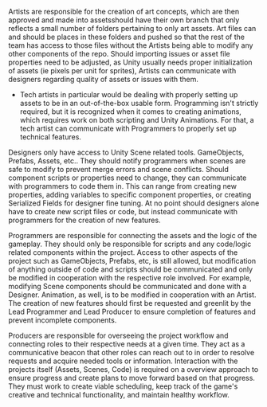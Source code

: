 Artists are responsible for the creation of art concepts, which are then approved and made into assetsshould have their own branch that only reflects a small number of folders pertaining to only art assets. Art files can and should be places in these folders and pushed so that the rest of the team has access to those files without the Artists being able to modify any other components of the repo. Should importing issues or asset file properties need to be adjusted, as Unity usually needs proper initialization of assets (ie pixels per unit for sprites), Artists can communicate with designers regarding quality of assets or issues with them.
- Tech artists in particular would be dealing with properly setting up assets to be in an out-of-the-box usable form. Programming isn't strictly required, but it is recognized when it comes to creating animations, which requires work on both scripting and Unity Animations. For that, a tech artist can communicate with Programmers to properly set up technical features.

Designers only have access to Unity Scene related tools. GameObjects, Prefabs, Assets, etc.. They should notify programmers when scenes are safe to modify to prevent merge errors and scene conflicts. Should component scripts or properties need to change, they can communicate with programmers to code them in. This can range from creating new properties, adding variables to specific component properties, or creating Serialized Fields for designer fine tuning. At no point should designers alone have to create new script files or code, but instead communicate with programmers for the creation of new features.

Programmers are responsible for connecting the assets and the logic of the gameplay. They should only be responsible for scripts and any code/logic related components within the project. Access to other aspects of the project such as GameObjects, Prefabs, etc, is still allowed, but modification of anything outside of code and scripts should be communicated and only be modified in cooperation with the respective role involved. For example, modifying Scene components should be communicated and done with a Designer. Animation, as well, is to be modified in cooperation with an Artist. The creation of new features should first be requested and greenlit by the Lead Programmer and Lead Producer to ensure completion of features and prevent incomplete components.

Producers are responsible for overseeing the project workflow and connecting roles to their respective needs at a given time. They act as a communicative beacon that other roles can reach out to in order to resolve requests and acquire needed tools or information. Interaction with the projects itself (Assets, Scenes, Code) is required on a overview approach to ensure progress and create plans to move forward based on that progress. They must work to create viable scheduling, keep track of the game's creative and technical functionality, and maintain healthy workflow.